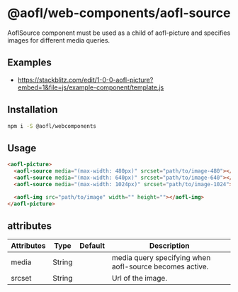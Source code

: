 # @aofl/web-components/aofl-source

AoflSource component must be used as a child of aofl-picture and specifies images for different media queries.

## Examples
* https://stackblitz.com/edit/1-0-0-aofl-picture?embed=1&file=js/example-component/template.js

## Installation
```bash
npm i -S @aofl/webcomponents
```

## Usage
```html
<aofl-picture>
  <aofl-source media="(max-width: 480px)" srcset="path/to/image-480"></aofl-source>
  <aofl-source media="(max-width: 640px)" srcset="path/to/image-640"></aofl-source>
  <aofl-source media="(max-width: 1024px)" srcset="path/to/image-1024"></aofl-source>

  <aofl-img src="path/to/image" width="" height=""></aofl-img>
</aofl-picture>

```

## attributes

| Attributes | Type   | Default | Description                                             |
|------------|--------|---------|---------------------------------------------------------|
| media      | String |         | media query specifying when aofl-source becomes active. |
| srcset     | String |         | Url of the image.                                       |
